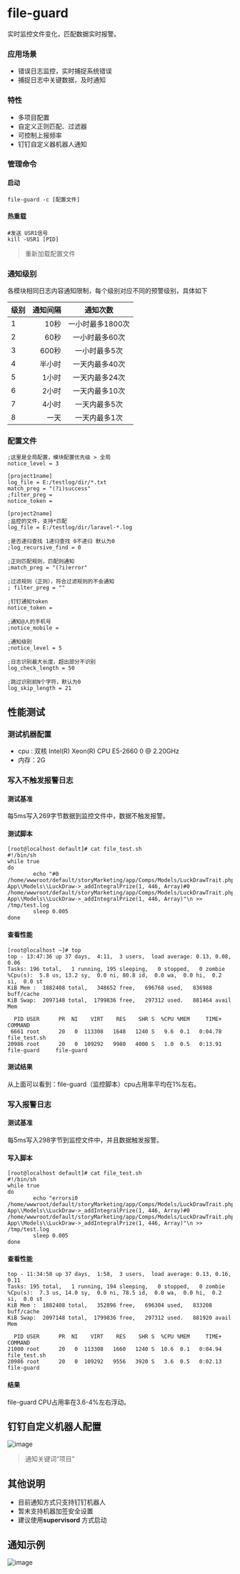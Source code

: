 # file-guard
实时监控文件变化，匹配数据实时报警。

### 应用场景
- 错误日志监控，实时捕捉系统错误
- 捕捉日志中关键数据，及时通知

### 特性
- 多项目配置
- 自定义正则匹配、过滤器
- 可控制上报频率
- 钉钉自定义器机器人通知

### 管理命令

#### 启动
```
file-guard -c [配置文件]
```

#### 热重载
```
#发送 USR1信号
kill -USR1 [PID]
```
> 重新加载配置文件

### 通知级别

各模块相同日志内容通知限制，每个级别对应不同的预警级别，具体如下

| 级别        | 通知间隔   |  通知次数  |
| --------   | -----:  | :----:  |
| 1        | 10秒   |   一小时最多1800次     |
| 2        |   60秒   |   一小时最多60次   |
| 3        |    600秒    |  一小时最多5次  |
| 4        |    半小时    |  一天内最多40次  |
| 5        |    1小时    |  一天内最多24次  |
| 6        |    2小时    |  一天内最多10次  |
| 7        |    4小时    | 一天内最多5次  |
| 8        |    一天    |  一天内最多1次  |


### 配置文件

```
;这里是全局配置，模块配置优先级 > 全局
notice_level = 3

[project1name]
log_file = E:/testlog/dir/*.txt
match_preg = "(?i)success"
;filter_preg = 
notice_token = 

[project2name]
;监控的文件，支持*匹配
log_file = E:/testlog/dir/laravel-*.log

;是否递归查找 1递归查找 0不递归 默认为0
;log_recursive_find = 0

;正则匹配规则，匹配则通知
;match_preg = "(?i)error"

;过滤规则（正则），符合过滤规则的不会通知
; filter_preg = ""

;钉钉通知token
notice_token = 

;通知@人的手机号
;notice_mobile = 

;通知级别
;notice_level = 5

;日志识别最大长度，超出部分不识别
log_check_length = 50

;跳过识别前N个字符，默认为0
log_skip_length = 21
```

## 性能测试


### 测试机器配置
- cpu : 双核 Intel(R) Xeon(R) CPU E5-2660 0 @ 2.20GHz
- 内存：2G


### 写入不触发报警日志

#### 测试基准
每5ms写入269字节数据到监控文件中，数据不触发报警。

#### 测试脚本

```
[root@localhost default]# cat file_test.sh
#!/bin/sh
while true
do
        echo "#0 /home/wwwroot/default/storyMarketing/app/Comps/Models/LuckDrawTrait.php(162): App\\Models\\LuckDraw->_addIntegralPrize(1, 446, Array)#0 /home/wwwroot/default/storyMarketing/app/Comps/Models/LuckDrawTrait.php(162): App\\Models\\LuckDraw->_addIntegralPrize(1, 446, Array)"\n >> /tmp/test.log
        sleep 0.005
done
```

#### 查看性能
```
[root@localhost ~]# top
top - 13:47:36 up 37 days,  4:11,  3 users,  load average: 0.13, 0.08, 0.06
Tasks: 196 total,   1 running, 195 sleeping,   0 stopped,   0 zombie
%Cpu(s):  5.8 us, 13.2 sy,  0.0 ni, 80.8 id,  0.0 wa,  0.0 hi,  0.2 si,  0.0 st
KiB Mem :  1882408 total,   348652 free,   696768 used,   836988 buff/cache
KiB Swap:  2097148 total,  1799836 free,   297312 used.   881464 avail Mem 

  PID USER      PR  NI    VIRT    RES    SHR S  %CPU %MEM     TIME+ COMMAND                                                                                                                                                             
 6661 root      20   0  113308   1648   1240 S   9.6  0.1   0:04.78 file_test.sh                                                                                                                                                        
20986 root      20   0  109292   9980   4000 S   1.0  0.5   0:13.91 file-guard     file-guard 
```
#### 测试结果
从上面可以看到：file-guard（监控脚本）cpu占用率平均在1%左右。


### 写入报警日志
#### 测试基准

每5ms写入298字节到监控文件中，并且数据触发报警。
#### 写入脚本
```
[root@localhost default]# cat file_test.sh 
#!/bin/sh
while true
do
        echo "errorsi0 /home/wwwroot/default/storyMarketing/app/Comps/Models/LuckDrawTrait.php(162): App\\Models\\LuckDraw->_addIntegralPrize(1, 446, Array)#0 /home/wwwroot/default/storyMarketing/app/Comps/Models/LuckDrawTrait.php(162): App\\Models\\LuckDraw->_addIntegralPrize(1, 446, Array)"\n >> /tmp/test.log
        sleep 0.005
done
```

#### 查看性能

```
top - 11:34:58 up 37 days,  1:58,  3 users,  load average: 0.13, 0.16, 0.11
Tasks: 195 total,   1 running, 194 sleeping,   0 stopped,   0 zombie
%Cpu(s):  7.3 us, 14.0 sy,  0.0 ni, 78.5 id,  0.0 wa,  0.0 hi,  0.2 si,  0.0 st
KiB Mem :  1882408 total,   352896 free,   696304 used,   833208 buff/cache
KiB Swap:  2097148 total,  1799836 free,   297312 used.   881920 avail Mem 

  PID USER      PR  NI    VIRT    RES    SHR S  %CPU %MEM     TIME+ COMMAND                                                                                                                                                             
21000 root      20   0  113308   1660   1240 S  10.6  0.1   0:04.94 file_test.sh                                                                                                                                                        
20986 root      20   0  109292   9556   3920 S   3.6  0.5   0:02.13 file-guard  
```

#### 结果
file-guard CPU占用率在3.6-4%左右浮动。

## 钉钉自定义机器人配置
![image](https://github.com/xuanwolei/file-guard/blob/master/doc/images/rebot_config.png)
> 通知关键词“项目”

## 其他说明
- 目前通知方式只支持钉钉机器人
- 暂未支持机器加签安全设置
- 建议使用**supervisord** 方式启动

## 通知示例
![image](https://github.com/xuanwolei/file-guard/blob/master/doc/images/notice_format.png)







